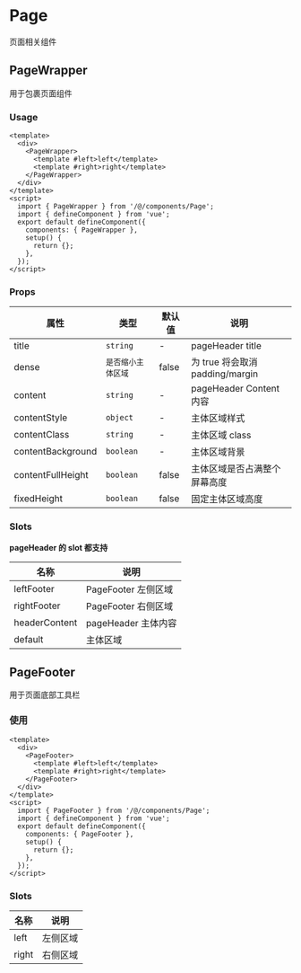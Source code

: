 # Page

页面相关组件

## PageWrapper

用于包裹页面组件

### Usage

```vue
<template>
  <div>
    <PageWrapper>
      <template #left>left</template>
      <template #right>right</template>
    </PageWrapper>
  </div>
</template>
<script>
  import { PageWrapper } from '/@/components/Page';
  import { defineComponent } from 'vue';
  export default defineComponent({
    components: { PageWrapper },
    setup() {
      return {};
    },
  });
</script>
```

### Props

| 属性              | 类型               | 默认值 | 说明                            |
| ----------------- | ------------------ | ------ | ------------------------------- |
| title             | `string`           | -      | pageHeader title                |
| dense             | `是否缩小主体区域` | false  | 为 true 将会取消 padding/margin |
| content           | `string`           | -      | pageHeader Content 内容         |
| contentStyle      | `object`           | -      | 主体区域样式                    |
| contentClass      | `string`           | -      | 主体区域 class                  |
| contentBackground | `boolean`          | -      | 主体区域背景                    |
| contentFullHeight | `boolean`          | false  | 主体区域是否占满整个屏幕高度    |
| fixedHeight       | `boolean`          | false  | 固定主体区域高度                |

### Slots

**pageHeader 的 slot 都支持**

| 名称          | 说明                |
| ------------- | ------------------- |
| leftFooter    | PageFooter 左侧区域 |
| rightFooter   | PageFooter 右侧区域 |
| headerContent | pageHeader 主体内容 |
| default       | 主体区域            |

## PageFooter

用于页面底部工具栏

### 使用

```vue
<template>
  <div>
    <PageFooter>
      <template #left>left</template>
      <template #right>right</template>
    </PageFooter>
  </div>
</template>
<script>
  import { PageFooter } from '/@/components/Page';
  import { defineComponent } from 'vue';
  export default defineComponent({
    components: { PageFooter },
    setup() {
      return {};
    },
  });
</script>
```

### Slots

| 名称  | 说明     |
| ----- | -------- |
| left  | 左侧区域 |
| right | 右侧区域 |
